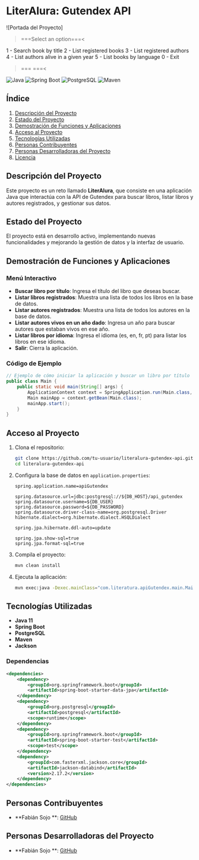 # LiterAlura: Gutendex API

![Portada del Proyecto]

>===Select an option===<

1 - Search book by title
2 - List registered books
3 - List registered authors
4 - List authors alive in a given year
5 - List books by language
0 - Exit

>===                  ===<

![Java](https://img.shields.io/badge/Java-11-blue)
![Spring Boot](https://img.shields.io/badge/Spring%20Boot-2.5.4-brightgreen)
![PostgreSQL](https://img.shields.io/badge/PostgreSQL-13-blue)
![Maven](https://img.shields.io/badge/Maven-3.6.3-orange)

## Índice
1. [Descripción del Proyecto](#descripción-del-proyecto)
2. [Estado del Proyecto](#estado-del-proyecto)
3. [Demostración de Funciones y Aplicaciones](#demostración-de-funciones-y-aplicaciones)
4. [Acceso al Proyecto](#acceso-al-proyecto)
5. [Tecnologías Utilizadas](#tecnologías-utilizadas)
6. [Personas Contribuyentes](#personas-contribuyentes)
7. [Personas Desarrolladoras del Proyecto](#personas-desarrolladoras-del-proyecto)
8. [Licencia](#licencia)

## Descripción del Proyecto
Este proyecto es un reto llamado **LiterAlura**, que consiste en una aplicación Java que interactúa con la API de Gutendex para buscar libros, listar libros y autores registrados, y gestionar sus datos.

## Estado del Proyecto
El proyecto está en desarrollo activo, implementando nuevas funcionalidades y mejorando la gestión de datos y la interfaz de usuario.

## Demostración de Funciones y Aplicaciones
### Menú Interactivo
- **Buscar libro por título**: Ingresa el título del libro que deseas buscar.
- **Listar libros registrados**: Muestra una lista de todos los libros en la base de datos.
- **Listar autores registrados**: Muestra una lista de todos los autores en la base de datos.
- **Listar autores vivos en un año dado**: Ingresa un año para buscar autores que estaban vivos en ese año.
- **Listar libros por idioma**: Ingresa el idioma (es, en, fr, pt) para listar los libros en ese idioma.
- **Salir**: Cierra la aplicación.

### Código de Ejemplo
```java
// Ejemplo de cómo iniciar la aplicación y buscar un libro por título
public class Main {
    public static void main(String[] args) {
        ApplicationContext context = SpringApplication.run(Main.class, args);
        Main mainApp = context.getBean(Main.class);
        mainApp.start();
    }
}
```

## Acceso al Proyecto
1. Clona el repositorio:

    ```bash
    git clone https://github.com/tu-usuario/literalura-gutendex-api.git
    cd literalura-gutendex-api
    ```

2. Configura la base de datos en `application.properties`:

    ```properties
    spring.application.name=apiGutendex

    spring.datasource.url=jdbc:postgresql://${DB_HOST}/api_gutendex
    spring.datasource.username=${DB_USER}
    spring.datasource.password=${DB_PASSWORD}
    spring.datasource.driver-class-name=org.postgresql.Driver
    hibernate.dialect=org.hibernate.dialect.HSQLDialect

    spring.jpa.hibernate.ddl-auto=update

    spring.jpa.show-sql=true
    spring.jpa.format-sql=true
    ```

3. Compila el proyecto:

    ```bash
    mvn clean install
    ```

4. Ejecuta la aplicación:

    ```bash
    mvn exec:java -Dexec.mainClass="com.literatura.apiGutendex.main.Main"
    ```

## Tecnologías Utilizadas
- **Java 11**
- **Spring Boot**
- **PostgreSQL**
- **Maven**
- **Jackson**

### Dependencias
```xml
<dependencies>
    <dependency>
        <groupId>org.springframework.boot</groupId>
        <artifactId>spring-boot-starter-data-jpa</artifactId>
    </dependency>
    <dependency>
        <groupId>org.postgresql</groupId>
        <artifactId>postgresql</artifactId>
        <scope>runtime</scope>
    </dependency>
    <dependency>
        <groupId>org.springframework.boot</groupId>
        <artifactId>spring-boot-starter-test</artifactId>
        <scope>test</scope>
    </dependency>
    <dependency>
        <groupId>com.fasterxml.jackson.core</groupId>
        <artifactId>jackson-databind</artifactId>
        <version>2.17.2</version>
    </dependency>
</dependencies>
```

## Personas Contribuyentes
- **Fabián Sojo **: [GitHub](https://github.com/Sojo506)

## Personas Desarrolladoras del Proyecto
- **Fabián Sojo **: [GitHub](https://github.com/Sojo506)
